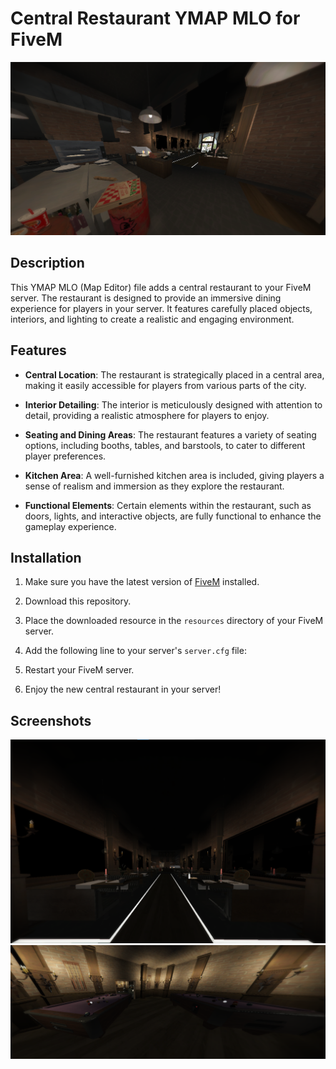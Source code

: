 # Central Restaurant YMAP MLO for FiveM

![Screenshot](screenshots/screenshot1.png)

## Description

This YMAP MLO (Map Editor) file adds a central restaurant to your FiveM server. The restaurant is designed to provide an immersive dining experience for players in your server. It features carefully placed objects, interiors, and lighting to create a realistic and engaging environment.

## Features

- **Central Location**: The restaurant is strategically placed in a central area, making it easily accessible for players from various parts of the city.

- **Interior Detailing**: The interior is meticulously designed with attention to detail, providing a realistic atmosphere for players to enjoy.

- **Seating and Dining Areas**: The restaurant features a variety of seating options, including booths, tables, and barstools, to cater to different player preferences.

- **Kitchen Area**: A well-furnished kitchen area is included, giving players a sense of realism and immersion as they explore the restaurant.

- **Functional Elements**: Certain elements within the restaurant, such as doors, lights, and interactive objects, are fully functional to enhance the gameplay experience.

## Installation

1. Make sure you have the latest version of [FiveM](https://fivem.net/) installed.

2. Download this repository.

3. Place the downloaded resource in the `resources` directory of your FiveM server.

4. Add the following line to your server's `server.cfg` file:

5. Restart your FiveM server.

6. Enjoy the new central restaurant in your server!

## Screenshots

![Screenshot 1](screenshots/screenshot2.png)
![Screenshot 2](screenshots/screenshot3.png)
